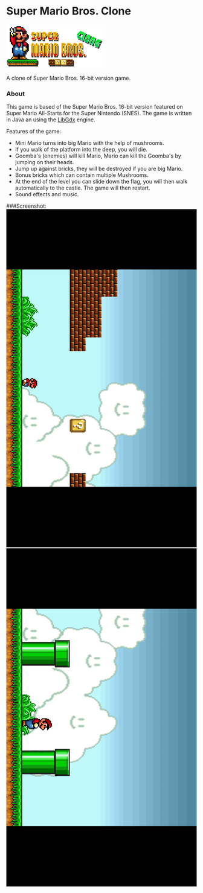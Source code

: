 Super Mario Bros. Clone
==========
![image](logo.png)

A clone of Super Mario Bros. 16-bit version game.

### About
This game is based of the Super Mario Bros. 16-bit version featured on Super Mario All-Starts for the Super Nintendo (SNES). The game is written in Java an using the [LibGdx](http://libgdx.badlogicgames.com/) engine.

Features of the game:
* Mini Mario turns into big Mario with the help of mushrooms.
* If you walk of the platform into the deep, you will die.
* Goomba's (enemies) will kill Mario, Mario can kill the Goomba's by jumping on their heads.
* Jump up against bricks, they will be destroyed if you are big Mario.
* Bonus bricks which can contain multiple Mushrooms.
* At the end of the level you can slide down the flag, you will then walk automatically to the castle. The game will then restart.
* Sound effects and music.

###Screenshot:
![alt tag](https://github.com/DeLaSalleUniversity-Manila/supermario-JeraldLimqueco/blob/master/device-2015-12-08-111147.png)
![alt tag](https://github.com/DeLaSalleUniversity-Manila/supermario-JeraldLimqueco/blob/master/device-2015-12-08-111315.png)



